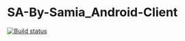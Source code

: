 # SA-By-Samia_Android-Client
[![Build status](https://build.appcenter.ms/v0.1/apps/da7fdd06-6443-45a3-85db-95ac889829ae/branches/master/badge)](https://appcenter.ms)
